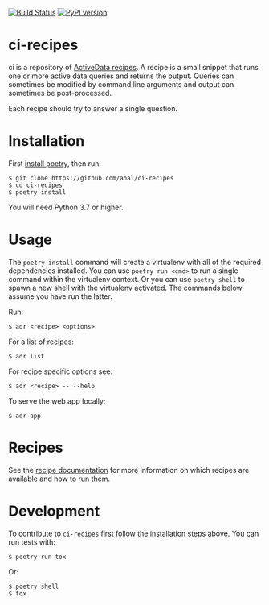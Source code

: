 [![Build Status](https://travis-ci.org/ahal/ci-recipes.svg?branch=master)](https://travis-ci.org/ahal/ci-recipes)
[![PyPI version](https://readthedocs.org/projects/ci-recipes/badge/?version=latest)](https://ci-recipes.readthedocs.io)

# ci-recipes

ci is a repository of [ActiveData recipes][0]. A recipe is a small
snippet that runs one or more active data queries and returns the output. Queries can sometimes be
modified by command line arguments and output can sometimes be post-processed.

Each recipe should try to answer a single question.

# Installation

First [install poetry][2], then run:

    $ git clone https://github.com/ahal/ci-recipes
    $ cd ci-recipes
    $ poetry install

You will need Python 3.7 or higher.

# Usage

The `poetry install` command will create a virtualenv with all of the required dependencies
installed. You can use `poetry run <cmd>` to run a single command within the virtualenv context. Or
you can use `poetry shell` to spawn a new shell with the virtualenv activated. The commands below
assume you have run the latter.

Run:

    $ adr <recipe> <options>

For a list of recipes:

    $ adr list

For recipe specific options see:

    $ adr <recipe> -- --help

To serve the web app locally:

    $ adr-app

# Recipes

See the [recipe documentation][1] for more information on which recipes are available and how to run
them.

# Development

To contribute to `ci-recipes` first follow the installation steps above.
You can run tests with:

    $ poetry run tox

Or:

    $ poetry shell
    $ tox

[0]: https://github.com/mozilla/active-data-recipes
[1]: https://ci-recipes.readthedocs.io/en/latest/recipes.html
[2]: https://poetry.eustace.io/docs/#installation
